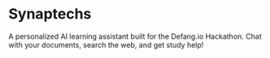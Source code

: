 # Synaptechs
A personalized AI learning assistant built for the Defang.io Hackathon. Chat with your documents, search the web, and get study help!
